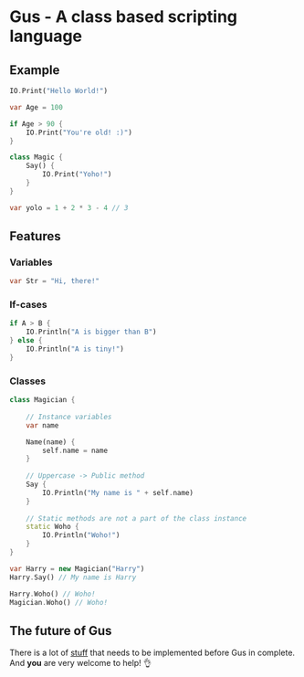 # Gus - A class based scripting language

## Example

```dart
IO.Print("Hello World!")

var Age = 100

if Age > 90 {
    IO.Print("You're old! :)")
}

class Magic {
    Say() {
        IO.Print("Yoho!")
    }
}

var yolo = 1 + 2 * 3 - 4 // 3
```

## Features

### Variables

```dart
var Str = "Hi, there!"
```

### If-cases

```dart
if A > B {
    IO.Println("A is bigger than B")
} else {
    IO.Println("A is tiny!")
}
```

### Classes

```dart
class Magician {
    
    // Instance variables
    var name

    Name(name) {
        self.name = name
    }
    
    // Uppercase -> Public method
    Say {
        IO.Println("My name is " + self.name)
    }
    
    // Static methods are not a part of the class instance
    static Woho {
        IO.Println("Woho!")
    }
}

var Harry = new Magician("Harry")
Harry.Say() // My name is Harry

Harry.Woho() // Woho!
Magician.Woho() // Woho!
```

## The future of Gus

There is a lot of [stuff](https://github.com/zegl/Gus/labels/Feature) that needs to be implemented before Gus in complete. And **you** are very welcome to help! :ok_hand:
